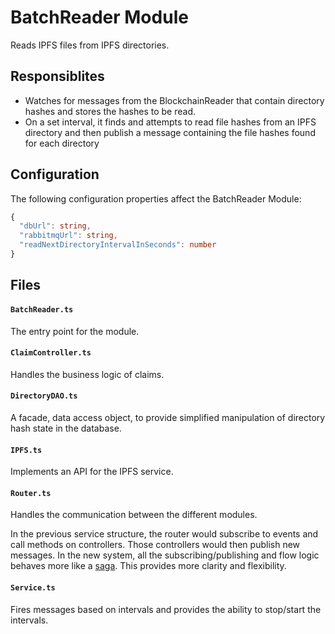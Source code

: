 # BatchReader Module
Reads IPFS files from IPFS directories.

## Responsiblites
- Watches for messages from the BlockchainReader that contain directory hashes and stores the hashes to be read.
- On a set interval, it finds and attempts to read file hashes from an IPFS directory and then publish a message containing the file hashes found for each directory

## Configuration

The following configuration properties affect the BatchReader Module:

```ts
{
  "dbUrl": string,
  "rabbitmqUrl": string,
  "readNextDirectoryIntervalInSeconds": number
}
```

## Files

#### `BatchReader.ts`   
The entry point for the module.

#### `ClaimController.ts`
Handles the business logic of claims.

#### `DirectoryDAO.ts`   
A facade, data access object, to provide simplified manipulation of directory hash state in the database.

#### `IPFS.ts`
Implements an API for the IPFS service.

#### `Router.ts`   
Handles the communication between the different modules.

In the previous service structure, the router would subscribe to events and call methods on controllers. Those controllers would then publish new messages. In the new system, all the subscribing/publishing and flow logic behaves more like a [saga](https://github.com/redux-saga/redux-saga). This provides more clarity and flexibility.

#### `Service.ts`
Fires messages based on intervals and provides the ability to stop/start the intervals.
